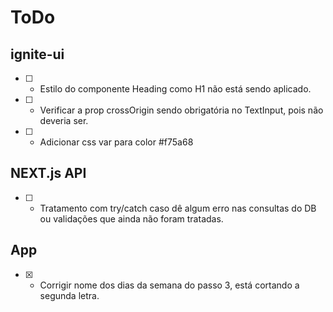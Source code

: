 # ToDo
## ignite-ui
- [ ] - Estilo do componente Heading como H1 não está sendo aplicado.
- [ ] - Verificar  a prop crossOrigin sendo obrigatória no TextInput, pois não deveria ser.
- [ ] - Adicionar css var para color #f75a68

## NEXT.js API
- [ ] - Tratamento com try/catch caso dê algum erro nas consultas do DB ou validações que ainda não foram tratadas.

## App
- [x] - Corrigir nome dos dias da semana do passo 3, está cortando a segunda letra.